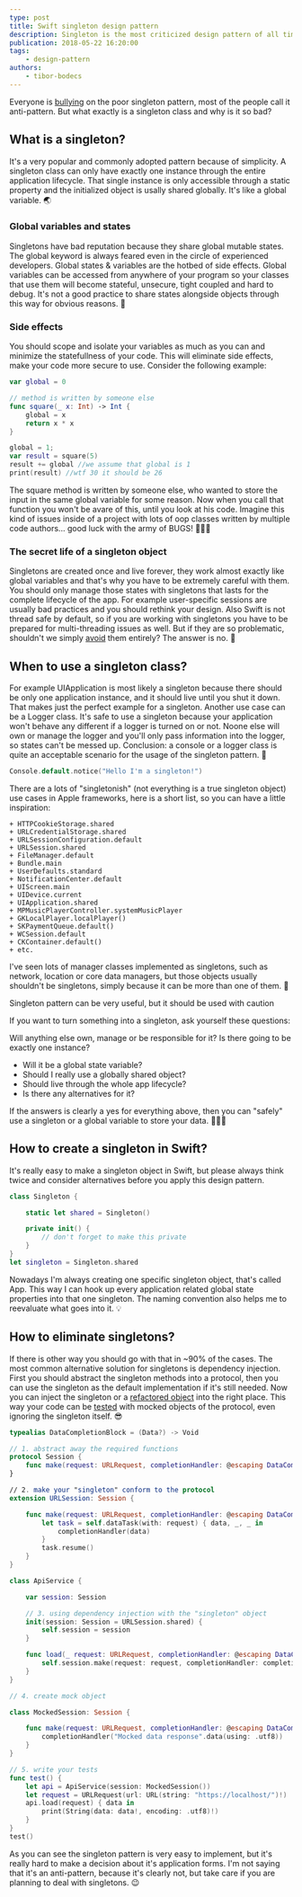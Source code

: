 ```yaml
---
type: post
title: Swift singleton design pattern
description: Singleton is the most criticized design pattern of all time. Learn the proper way of using Swift singleton classes inside iOS projects.
publication: 2018-05-22 16:20:00
tags: 
    - design-pattern
authors:
    - tibor-bodecs
---
```


Everyone is [bullying](https://www.swiftbysundell.com/posts/avoiding-singletons-in-swift) on the poor singleton pattern, most of the people call it anti-pattern. But what exactly is a singleton class and why is it so bad?


## What is a singleton?

It's a very popular and commonly adopted pattern because of simplicity. A singleton class can only have exactly one instance through the entire application lifecycle. That single instance is only accessible through a static property and the initialized object is usally shared globally. It's like a global variable. 🌏

### Global variables and states

Singletons have bad reputation because they share global mutable states. The global keyword is always feared even in the circle of experienced developers. Global states & variables are the hotbed of side effects. Global variables can be accessed from anywhere of your program so your classes that use them will become stateful, unsecure, tight coupled and hard to debug. It's not a good practice to share states alongside objects through this way for obvious reasons. 🤮

### Side effects

You should scope and isolate your variables as much as you can and minimize the statefullness of your code. This will eliminate side effects, make your code more secure to use. Consider the following example:

```swift
var global = 0

// method is written by someone else
func square(_ x: Int) -> Int {
    global = x
    return x * x
}

global = 1;
var result = square(5)
result += global //we assume that global is 1
print(result) //wtf 30 it should be 26
```

The square method is written by someone else, who wanted to store the input in the same global variable for some reason. Now when you call that function you won't be avare of this, until you look at his code. Imagine this kind of issues inside of a project with lots of oop classes written by multiple code authors... good luck with the army of BUGS! 🐛🐛🐛

### The secret life of a singleton object

Singletons are created once and live forever, they work almost exactly like global variables and that's why you have to be extremely careful with them. You should only manage those states with singletons that lasts for the complete lifecycle of the app. For example user-specific sessions are usually bad practices and you should rethink your design. Also Swift is not thread safe by default, so if you are working with singletons you have to be prepared for multi-threading issues as well. But if they are so problematic, shouldn't we simply [avoid](https://www.objc.io/issues/13-architecture/singletons/) them entirely? The answer is no. 🚫


## When to use a singleton class?

For example UIApplication is most likely a singleton because there should be only one application instance, and it should live until you shut it down. That makes just the perfect example for a singleton. Another use case can be a Logger class. It's safe to use a singleton because your application won't behave any different if a logger is turned on or not. Noone else will own or manage the logger and you'll only pass information into the logger, so states can't be messed up. Conclusion: a console or a logger class is quite an acceptable scenario for the usage of the singleton pattern. 👏


```swift
Console.default.notice("Hello I'm a singleton!")
```

There are a lots of "singletonish" (not everything is a true singleton object) use cases in Apple frameworks, here is a short list, so you can have a little inspiration:

    + HTTPCookieStorage.shared
    + URLCredentialStorage.shared
    + URLSessionConfiguration.default
    + URLSession.shared
    + FileManager.default
    + Bundle.main
    + UserDefaults.standard
    + NotificationCenter.default
    + UIScreen.main
    + UIDevice.current
    + UIApplication.shared
    + MPMusicPlayerController.systemMusicPlayer
    + GKLocalPlayer.localPlayer()
    + SKPaymentQueue.default()
    + WCSession.default
    + CKContainer.default()
    + etc.

I've seen lots of manager classes implemented as singletons, such as network, location or core data managers, but those objects usually shouldn't be singletons, simply because it can be more than one of them. 💩

Singleton pattern can be very useful, but it should be used with caution

If you want to turn something into a singleton, ask yourself these questions:

Will anything else own, manage or be responsible for it?
Is there going to be exactly one instance?

- Will it be a global state variable?
- Should I really use a globally shared object?
- Should live through the whole app lifecycle?
- Is there any alternatives for it?

If the answers is clearly a yes for everything above, then you can "safely" use a singleton or a global variable to store your data. 🎉🎉🎉


## How to create a singleton in Swift?

It's really easy to make a singleton object in Swift, but please always think twice and consider alternatives before you apply this design pattern.

```swift
class Singleton {

    static let shared = Singleton()

    private init() {
        // don't forget to make this private
    }
}
let singleton = Singleton.shared
```

Nowadays I'm always creating one specific singleton object, that's called App. This way I can hook up every application related global state properties into that one singleton. The naming convention also helps me to reevaluate what goes into it. 💡

## How to eliminate singletons?

If there is other way you should go with that in ~90% of the cases. The most common alternative solution for singletons is dependency injection. First you should abstract the singleton methods into a protocol, then you can use the singleton as the default implementation if it's still needed. Now you can inject the singleton or a [refactored object](https://www.jessesquires.com/blog/refactoring-singletons-in-swift/) into the right place. This way your code can be [tested](https://www.swiftbysundell.com/posts/testing-swift-code-that-uses-system-singletons-in-3-easy-steps) with mocked objects of the protocol, even ignoring the singleton itself. 😎

```swift
typealias DataCompletionBlock = (Data?) -> Void

// 1. abstract away the required functions
protocol Session {
    func make(request: URLRequest, completionHandler: @escaping DataCompletionBlock)
}

// 2. make your "singleton" conform to the protocol
extension URLSession: Session {

    func make(request: URLRequest, completionHandler: @escaping DataCompletionBlock) {
        let task = self.dataTask(with: request) { data, _, _ in
            completionHandler(data)
        }
        task.resume()
    }
}

class ApiService {

    var session: Session

    // 3. using dependency injection with the "singleton" object
    init(session: Session = URLSession.shared) {
        self.session = session
    }

    func load(_ request: URLRequest, completionHandler: @escaping DataCompletionBlock) {
        self.session.make(request: request, completionHandler: completionHandler)
    }
}

// 4. create mock object

class MockedSession: Session {

    func make(request: URLRequest, completionHandler: @escaping DataCompletionBlock) {
        completionHandler("Mocked data response".data(using: .utf8))
    }
}

// 5. write your tests
func test() {
    let api = ApiService(session: MockedSession())
    let request = URLRequest(url: URL(string: "https://localhost/")!)
    api.load(request) { data in
        print(String(data: data!, encoding: .utf8)!)
    }
}
test()
```

As you can see the singleton pattern is very easy to implement, but it's really hard to make a decision about it's application forms. I'm not saying that it's an anti-pattern, because it's clearly not, but take care if you are planning to deal with singletons. 😉




